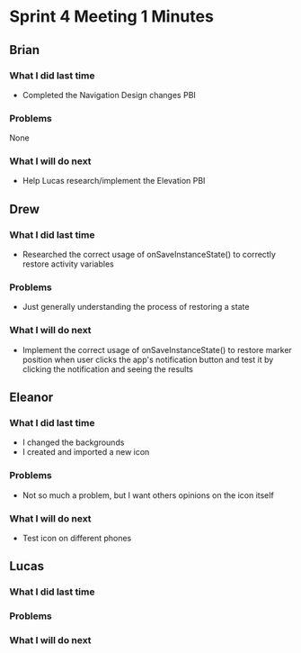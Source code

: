# Sprint 4 Meeting 1 Minutes
## Brian
### What I did last time
* Completed the Navigation Design changes PBI
### Problems
None
### What I will do next
* Help Lucas research/implement the Elevation PBI 
## Drew
### What I did last time
* Researched the correct usage of onSaveInstanceState() to correctly restore activity variables
### Problems
* Just generally understanding the process of restoring a state
### What I will do next
* Implement the correct usage of onSaveInstanceState() to restore marker position when user clicks the app's notification button and test it by clicking the notification and seeing the results
## Eleanor
### What I did last time
* I changed the backgrounds
* I created and imported a new icon
### Problems
* Not so much a problem, but I want others opinions on the icon itself
### What I will do next
* Test icon on different phones
## Lucas
### What I did last time
### Problems
### What I will do next
